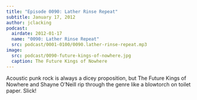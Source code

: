 ```yaml
---
title: "Episode 0090: Lather Rinse Repeat"
subtitle: January 17, 2012
author: jclacking
podcast:
  airdate: 2012-01-17
  name: "0090: Lather Rinse Repeat"
  src: podcast/0001-0100/0090.lather-rinse-repeat.mp3
image:
  src: podcast/0090-future-kings-of-nowhere.jpg
  caption: The Future Kings of Nowhere
---
```

Acoustic punk rock is always a dicey proposition, but The Future Kings of Nowhere and Shayne O’Neill rip through the genre like a blowtorch on toilet paper. Slick!
